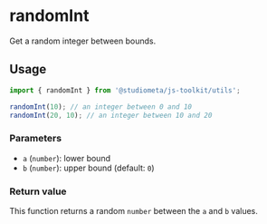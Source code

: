 # randomInt

Get a random integer between bounds.

## Usage

```js
import { randomInt } from '@studiometa/js-toolkit/utils';

randomInt(10); // an integer between 0 and 10
randomInt(20, 10); // an integer between 10 and 20
```

### Parameters

- `a` (`number`): lower bound
- `b` (`number`): upper bound (default: `0`)

### Return value

This function returns a random `number` between the `a` and `b` values.
